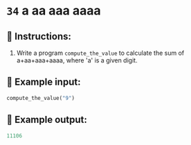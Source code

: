 # `34` a aa aaa aaaa

## 📝 Instructions:

1. Write a program `compute_the_value` to calculate the sum of a+aa+aaa+aaaa, where 'a' is a given digit.

## 📎 Example input:

```py
compute_the_value("9")
```

## 📎 Example output:

```py
11106
```
